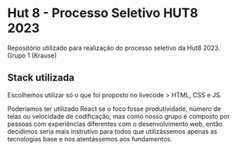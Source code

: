 # Hut 8 - Processo Seletivo HUT8 2023

Repositório utilizado para realização do processo seletivo da Hut8 2023. Grupo 1 (Krause)

## Stack utilizada

Escolhemos utilizar só o que foi proposto no livecode > HTML, CSS e JS. 

Poderíamos ter utilizado React se o foco fosse produtividade, número de telas ou velocidade de codificação, mas como nosso grupo é composto por pessoas com experiências diferentes com o desenvolvimento web, então decidimos seria mais instrutivo para todos que utilizássemos apenas as tecnologias base e nos atentássemos aos fundamentos. 
